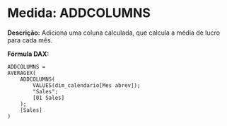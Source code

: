 # Medida: ADDCOLUMNS

**Descrição:** Adiciona uma coluna calculada, que calcula a média de lucro para cada mês.

**Fórmula DAX:**
```DAX
ADDCOLUMNS = 
AVERAGEX(
    ADDCOLUMNS(
        VALUES(dim_calendario[Mes abrev]);
        "Sales";
        [01 Sales]
    );
    [Sales]
)
